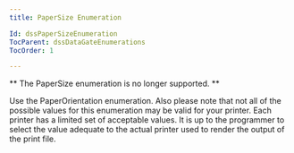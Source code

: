```yaml
---
title: PaperSize Enumeration

Id: dssPaperSizeEnumeration
TocParent: dssDataGateEnumerations
TocOrder: 1

---
```


** The <span class="hcp1">PaperSize</span> enumeration is no longer supported. ** 

Use the PaperOrientation enumeration. Also please note that not all of the possible values for this enumeration may be valid for your printer. Each printer has a limited set of acceptable values. It is up to the programmer to select the value adequate to the actual printer used to render the output of the print file.

